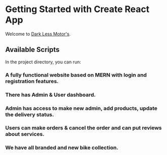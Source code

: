 # Getting Started with Create React App

Welcome to [Dark Less Motor's](https://dark-less-motor-s.web.app/).

## Available Scripts

In the project directory, you can run:

### A fully functional website based on MERN with login and registration features.

### There has Admin & User dashboard.

### Admin has access to make new admin, add products, update the delivery status.

### Users can make orders & cancel the order and can put reviews about services.

### We have all branded and new bike collection.
